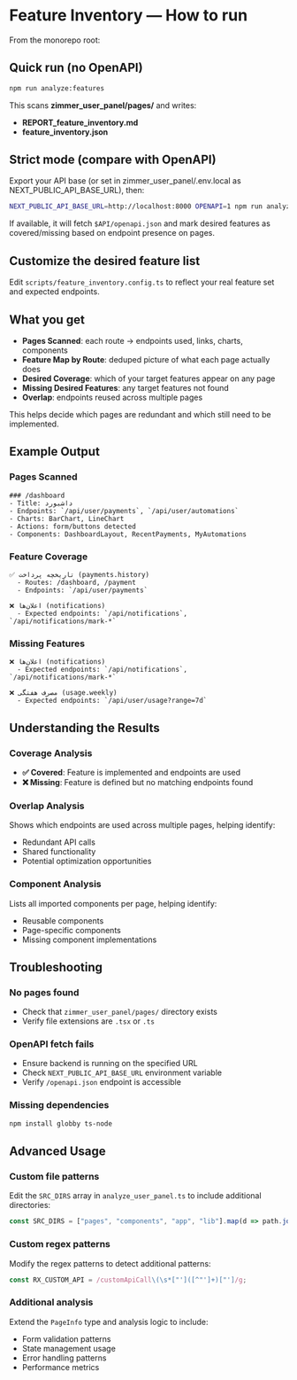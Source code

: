 # Feature Inventory — How to run

From the monorepo root:

## Quick run (no OpenAPI)
```bash
npm run analyze:features
```
This scans **zimmer_user_panel/pages/** and writes:
- **REPORT_feature_inventory.md**
- **feature_inventory.json**

## Strict mode (compare with OpenAPI)
Export your API base (or set in zimmer_user_panel/.env.local as NEXT_PUBLIC_API_BASE_URL), then:
```bash
NEXT_PUBLIC_API_BASE_URL=http://localhost:8000 OPENAPI=1 npm run analyze:features:strict
```
If available, it will fetch `$API/openapi.json` and mark desired features as covered/missing based on endpoint presence on pages.

## Customize the desired feature list
Edit `scripts/feature_inventory.config.ts` to reflect your real feature set and expected endpoints.

## What you get
- **Pages Scanned**: each route → endpoints used, links, charts, components
- **Feature Map by Route**: deduped picture of what each page actually does
- **Desired Coverage**: which of your target features appear on any page
- **Missing Desired Features**: any target features not found
- **Overlap**: endpoints reused across multiple pages

This helps decide which pages are redundant and which still need to be implemented.

## Example Output

### Pages Scanned
```
### /dashboard
- Title: داشبورد
- Endpoints: `/api/user/payments`, `/api/user/automations`
- Charts: BarChart, LineChart
- Actions: form/buttons detected
- Components: DashboardLayout, RecentPayments, MyAutomations
```

### Feature Coverage
```
✅ تاریخچه پرداخت (payments.history)
  - Routes: /dashboard, /payment
  - Endpoints: `/api/user/payments`

❌ اعلان‌ها (notifications)
  - Expected endpoints: `/api/notifications`, `/api/notifications/mark-*`
```

### Missing Features
```
❌ اعلان‌ها (notifications)
  - Expected endpoints: `/api/notifications`, `/api/notifications/mark-*`

❌ مصرف هفتگی (usage.weekly)
  - Expected endpoints: `/api/user/usage?range=7d`
```

## Understanding the Results

### Coverage Analysis
- **✅ Covered**: Feature is implemented and endpoints are used
- **❌ Missing**: Feature is defined but no matching endpoints found

### Overlap Analysis
Shows which endpoints are used across multiple pages, helping identify:
- Redundant API calls
- Shared functionality
- Potential optimization opportunities

### Component Analysis
Lists all imported components per page, helping identify:
- Reusable components
- Page-specific components
- Missing component implementations

## Troubleshooting

### No pages found
- Check that `zimmer_user_panel/pages/` directory exists
- Verify file extensions are `.tsx` or `.ts`

### OpenAPI fetch fails
- Ensure backend is running on the specified URL
- Check `NEXT_PUBLIC_API_BASE_URL` environment variable
- Verify `/openapi.json` endpoint is accessible

### Missing dependencies
```bash
npm install globby ts-node
```

## Advanced Usage

### Custom file patterns
Edit the `SRC_DIRS` array in `analyze_user_panel.ts` to include additional directories:
```typescript
const SRC_DIRS = ["pages", "components", "app", "lib"].map(d => path.join(PANEL_ROOT, d));
```

### Custom regex patterns
Modify the regex patterns to detect additional patterns:
```typescript
const RX_CUSTOM_API = /customApiCall\(\s*["']([^"']+)["']/g;
```

### Additional analysis
Extend the `PageInfo` type and analysis logic to include:
- Form validation patterns
- State management usage
- Error handling patterns
- Performance metrics
